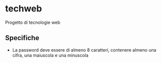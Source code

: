# techweb
Progetto di tecnologie web

## Specifiche

* La password deve essere di almeno 8 caratteri, contenere almeno una cifra, una maiuscola e una minuscola
